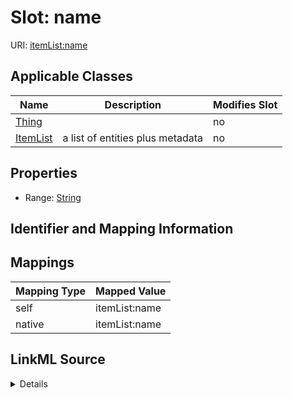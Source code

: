 

# Slot: name



URI: [itemList:name](https://w3id.org/linkml/item-list/name)



<!-- no inheritance hierarchy -->





## Applicable Classes

| Name | Description | Modifies Slot |
| --- | --- | --- |
| [Thing](Thing.md) |  |  no  |
| [ItemList](ItemList.md) | a list of entities plus metadata |  no  |







## Properties

* Range: [String](String.md)





## Identifier and Mapping Information








## Mappings

| Mapping Type | Mapped Value |
| ---  | ---  |
| self | itemList:name |
| native | itemList:name |




## LinkML Source

<details>
```yaml
name: name
alias: name
domain_of:
- ItemList
- Thing
range: string

```
</details>